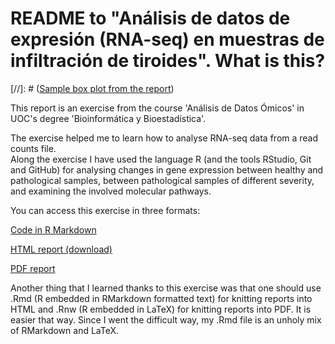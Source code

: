 # README to "Análisis de datos de expresión (RNA-seq) en muestras de infiltración de tiroides". What is this?

[//]: # ([Sample box plot from the report](PEC3_files/figure-markdown_strict/boxplot-cause-of-cycles-1.png))

This report is an exercise from the course 'Análisis de Datos Ómicos' in UOC's degree 'Bioinformática y Bioestadística'.

The exercise helped me to learn how to analyse RNA-seq data from a read counts file.  
Along the exercise I have used the language R (and the tools RStudio, Git and GitHub) for analysing changes in gene expression between healthy and pathological samples, between pathological samples of different severity, and examining the involved molecular pathways.

You can access this exercise in three formats:

[Code in R Markdown](https://github.com/jorgevallejo/RNAseq_analysis_PEC2/blob/master/RNAseq_analysis_PEC2.Rmd)

[HTML report (download)](https://github.com/jorgevallejo/RNAseq_analysis_PEC2/blob/master/results/RNAseq_analysis_PEC2.html)

[PDF report](https://github.com/jorgevallejo/RNAseq_analysis_PEC2/blob/master/results/RNAseq_analysis_PEC2.pdf)

Another thing that I learned thanks to this exercise was that one should use .Rmd (R embedded in RMarkdown formatted text) for knitting reports into HTML and .Rnw (R embedded in LaTeX) for knitting reports into PDF. It is easier that way. Since I went the difficult way, my .Rmd file is an unholy mix of RMarkdown and LaTeX.

